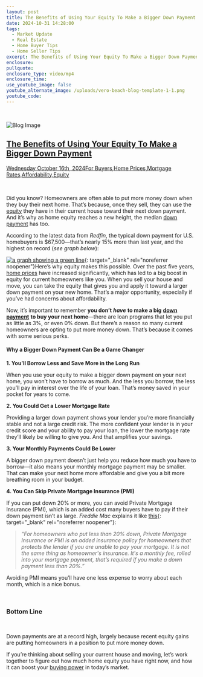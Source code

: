 ```yaml
---
layout: post
title: The Benefits of Using Your Equity To Make a Bigger Down Payment
date: 2024-10-31 14:28:00
tags:
  - Market Update
  - Real Estate
  - Home Buyer Tips
  - Home Seller Tips
excerpt: The Benefits of Using Your Equity To Make a Bigger Down Payment
enclosure:
pullquote:
enclosure_type: video/mp4
enclosure_time:
use_youtube_image: false
youtube_alternate_image: /uploads/vero-beach-blog-template-1-1.png
youtube_code:
---
```

&nbsp;

![Blog Image](https://files.keepingcurrentmatters.com/KeepingCurrentMatters/content/images/20241015/20241016-The-Benefits-of-Using-Your-Equity-To-Make-a-Bigger-Down-Payment-original.png)

## [**The Benefits of Using Your Equity To Make a Bigger Down Payment**]()

[Wednesday October 16th, 2024]()[For Buyers,](https://www.simplifyingthemarket.com/en/category/buyers/?a=756766-5aa96cf21f40ef72c25018d99911fe40)[Home Prices,](https://www.simplifyingthemarket.com/en/category/home-prices/?a=756766-5aa96cf21f40ef72c25018d99911fe40)[Mortgage Rates,](https://www.simplifyingthemarket.com/en/category/mortgage-rates/?a=756766-5aa96cf21f40ef72c25018d99911fe40)[Affordability,](https://www.simplifyingthemarket.com/en/category/affordability/?a=756766-5aa96cf21f40ef72c25018d99911fe40)[Equity](https://www.simplifyingthemarket.com/en/category/equity/?a=756766-5aa96cf21f40ef72c25018d99911fe40)

&nbsp;

Did you know? Homeowners are often able to put more money down when they buy their next home. That’s because, once they sell, they can use the [equity](https://www.simplifyingthemarket.com/2024/09/09/the-surprising-amount-of-home-equity-youve-gained-over-the-years/?a=756766-5aa96cf21f40ef72c25018d99911fe40) they have in their current house toward their next down payment. And it’s why as home equity reaches a new height, the median [down payment](https://www.simplifyingthemarket.com/2024/09/24/the-down-payment-assistance-you-didnt-know-about/?a=756766-5aa96cf21f40ef72c25018d99911fe40) has too.

According to the latest data from *Redfin*, the typical down payment for U.S. homebuyers is $67,500—that’s nearly 15% more than last year, and the highest on record (*see graph below*):

[![a graph showing a green line](https://files.keepingcurrentmatters.com/KeepingCurrentMatters/content/images/20241015/20241016-Homebuyer-Down-Payment-Hits-Record-High-original.png)](https://files.keepingcurrentmatters.com/KeepingCurrentMatters/content/images/20241015/20241016-Homebuyer-Down-Payment-Hits-Record-High-original.png){: target="_blank" rel="noreferrer noopener"}Here’s why equity makes this possible. Over the past five years, [home prices](https://www.simplifyingthemarket.com/2024/10/03/home-values-rise-even-as-median-prices-fall/?a=756766-5aa96cf21f40ef72c25018d99911fe40) have increased significantly, which has led to a big boost in equity for current homeowners like you. When you sell your house and move, you can take the equity that gives you and apply it toward a larger down payment on your new home. That’s a major opportunity, especially if you’ve had concerns about affordability.

Now, it’s important to remember **you don’t** ***have*** **to make a big** [**down payment**](https://www.simplifyingthemarket.com/2024/09/24/the-down-payment-assistance-you-didnt-know-about/?a=756766-5aa96cf21f40ef72c25018d99911fe40) **to buy your next home**—there are loan programs that let you put as little as 3%, or even 0% down. But there’s a reason so many current homeowners are opting to put more money down. That’s because it comes with some serious perks.

#### **Why a Bigger Down Payment Can Be a Game Changer**

**1\. You’ll Borrow Less and Save More in the Long Run**

When you use your equity to make a bigger down payment on your next home, you won’t have to borrow as much. And the less you borrow, the less you’ll pay in interest over the life of your loan. That’s money saved in your pocket for years to come.

**2\. You Could Get a Lower Mortgage Rate**

Providing a larger down payment shows your lender you’re more financially stable and not a large credit risk. The more confident your lender is in your credit score and your ability to pay your loan, the lower the mortgage rate they’ll likely be willing to give you. And that amplifies your savings.

**3\. Your Monthly Payments Could Be Lower**

A bigger down payment doesn’t just help you reduce how much you have to borrow—it also means your monthly mortgage payment may be smaller. That can make your next home more affordable and give you a bit more breathing room in your budget.

**4\. You Can Skip Private Mortgage Insurance (PMI)**

If you can put down 20% or more, you can avoid Private Mortgage Insurance (PMI), which is an added cost many buyers have to pay if their down payment isn’t as large. *Freddie Mac* explains it like [this](https://myhome.freddiemac.com/buying/breaking-down-pmi){: target="_blank" rel="noreferrer noopener"}:

> *“For homeowners who put less than 20% down, Private Mortgage Insurance or PMI is an added insurance policy for homeowners that protects the lender if you are unable to pay your mortgage. It is not the same thing as homeowner's insurance. It's a monthly fee, rolled into your mortgage payment, that’s required if you make a down payment less than 20%.”*

Avoiding PMI means you’ll have one less expense to worry about each month, which is a nice bonus.

&nbsp;

### **Bottom Line**

&nbsp;

Down payments are at a record high, largely because recent equity gains are putting homeowners in a position to put more money down.

If you’re thinking about selling your current house and moving, let’s work together to figure out how much home equity you have right now, and how it can boost your [buying power](https://www.simplifyingthemarket.com/2024/09/20/lower-mortgage-rates-boost-your-buying-power-infographic/?a=756766-5aa96cf21f40ef72c25018d99911fe40) in today’s market.

&nbsp;